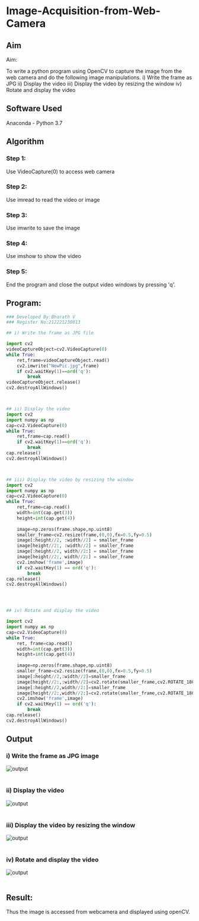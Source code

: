 # Image-Acquisition-from-Web-Camera
## Aim
 
Aim:
 
To write a python program using OpenCV to capture the image from the web camera and do the following image manipulations.
i) Write the frame as JPG 
ii) Display the video 
iii) Display the video by resizing the window
iv) Rotate and display the video

## Software Used
Anaconda - Python 3.7
## Algorithm
### Step 1:
Use VideoCapture(0) to access web camera

### Step 2:
Use imread to read the video or image

### Step 3:
Use imwrite to save the image

### Step 4:
Use imshow to show the video

### Step 5:
End the program and close the output video windows by pressing 'q'.

## Program:
``` Python
### Developed By:Bharath V
### Register No:212221230013

## i) Write the frame as JPG file

import cv2
videoCaptureObject=cv2.VideoCapture(0)
while True:
    ret,frame=videoCaptureObject.read()
    cv2.imwrite("NewPic.jpg",frame)
    if cv2.waitKey(1)==ord('q'):
        break
videoCaptureObject.release()
cv2.destroyAllWindows()



## ii) Display the video
import cv2
import numpy as np
cap=cv2.VideoCapture(0)
while True:
    ret,frame=cap.read()
    if cv2.waitKey(1)==ord('q'):
        break
cap.release()
cv2.destroyAllWindows()



## iii) Display the video by resizing the window
import cv2
import numpy as np
cap=cv2.VideoCapture(0)
while True:
    ret,frame=cap.read()
    width=int(cap.get(3))
    height=int(cap.get(4))
    
    image=np.zeros(frame.shape,np.uint8)
    smaller_frame=cv2.resize(frame,(0,0),fx=0.5,fy=0.5)
    image[:height//2, :width//2] = smaller_frame
    image[height//2:, :width//2] = smaller_frame
    image[:height//2, width//2:] = smaller_frame
    image[height//2:, width//2:] = smaller_frame
    cv2.imshow('frame',image)
    if cv2.waitKey(1) == ord('q'):
        break
cap.release()
cv2.destroyAllWindows()




## iv) Rotate and display the video

import cv2
import numpy as np
cap=cv2.VideoCapture(0)
while True:
    ret, frame=cap.read()
    width=int(cap.get(3))
    height=int(cap.get(4))
    
    image=np.zeros(frame.shape,np.uint8)
    smaller_frame=cv2.resize(frame,(0,0),fx=0.5,fy=0.5)
    image[:height//2,:width//2]=smaller_frame
    image[height//2:,:width//2]=cv2.rotate(smaller_frame,cv2.ROTATE_180)
    image[:height//2,width//2:]=smaller_frame
    image[height//2:,width//2:]=cv2.rotate(smaller_frame,cv2.ROTATE_180)
    cv2.imshow('frame',image)
    if cv2.waitKey(1) == ord('q'):
        break
cap.release()
cv2.destroyAllWindows()

```
## Output

### i) Write the frame as JPG image

![output](op1.png)
</br>
</br>


### ii) Display the video

![output](op2.png)
</br>
</br>


### iii) Display the video by resizing the window
![output](op3.png)
</br>
</br>



### iv) Rotate and display the video
![output](op4.png)
</br>
</br>





## Result:
Thus the image is accessed from webcamera and displayed using openCV.
